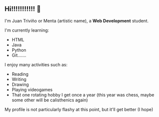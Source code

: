 ## Hi!!!!!!!!!!! 👋
I'm Juan Triviño or Menta (artistic name), a **Web Development** student.

I'm currently learning:
- HTML
- Java
- Python
- Git.......

I enjoy many activities such as:
- Reading
- Writing
- Drawing
- Playing videogames
- That one rotating hobby I get once a year (this year was chess, maybe some other will be calisthenics again)

My profile is not particularly flashy at this point, but it'll get better (I hope)

<!--
**MentaDere/mentadere** is a ✨ _special_ ✨ repository because its `README.md` (this file) appears on your GitHub profile.

Here are some ideas to get you started:

- 🔭 I’m currently working on ...
- 🌱 I’m currently learning ...
- 👯 I’m looking to collaborate on ...
- 🤔 I’m looking for help with ...
- 💬 Ask me about ...
- 📫 How to reach me: ...
- 😄 Pronouns: ...
- ⚡ Fun fact: ...
-->
